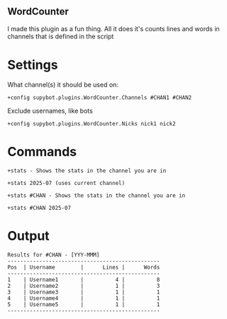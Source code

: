 ## WordCounter

I made this plugin as a fun thing. All it does it's counts lines and words in channels that is defined in the script

# Settings

What channel(s) it should be used on:

`+config supybot.plugins.WordCounter.Channels #CHAN1 #CHAN2`

Exclude usernames, like bots

`+config supybot.plugins.WordCounter.Nicks nick1 nick2`


# Commands

`+stats - Shows the stats in the channel you are in`

`+stats 2025-07 (uses current channel)`

`+stats #CHAN - Shows the stats in the channel you are in`

`+stats #CHAN 2025-07`

# Output

```
Results for #CHAN - [YYY-MMM]
------------------------------------------------
Pos  | Username        |      Lines |      Words
------------------------------------------------
1    | Username1       |          4 |          8
2    | Username2       |          1 |          3
3    | Username3       |          1 |          1
4    | Username4       |          1 |          1
5    | Username5       |          1 |          1
------------------------------------------------
```